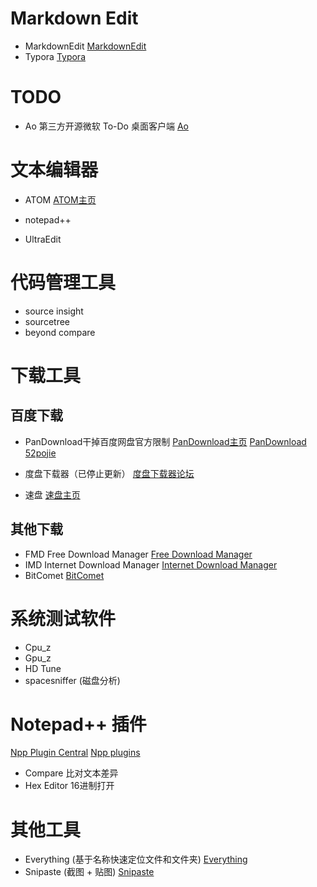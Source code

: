 
# Markdown Edit
* MarkdownEdit
  [MarkdownEdit](http://markdownedit.com/)
* Typora
  [Typora](https://typora.io/)



# TODO

* Ao
  第三方开源微软 To-Do 桌面客户端
  [Ao](https://klaussinani.github.io/ao/)



# 文本编辑器
* ATOM
  [ATOM主页](https://atom.io)

* notepad++

* UltraEdit



# 代码管理工具

* source insight
* sourcetree
* beyond compare



# 下载工具

## 百度下载

* PanDownload干掉百度网盘官方限制
  [PanDownload主页](https://pandownload.com/)
  [PanDownload 52pojie](https://www.52pojie.cn/thread-644721-1-1.html)

* 度盘下载器（已停止更新）
  [度盘下载器论坛](http://www.linesoft.top/bbs/forum.php)

* 速盘
  [速盘主页](https://www.speedpan.com/)

## 其他下载

* FMD Free Download Manager
  [Free Download Manager](https://www.freedownloadmanager.org/)
* IMD Internet Download Manager
  [Internet Download Manager](http://www.internetdownloadmanager.com/)
* BitComet
  [BitComet](https://www.bitcomet.com)


# 系统测试软件
* Cpu_z
* Gpu_z
* HD Tune
* spacesniffer (磁盘分析)



# Notepad++ 插件
[Npp Plugin Central](http://docs.notepad-plus-plus.org/index.php/Plugin_Central)
[Npp plugins](https://sourceforge.net/projects/npp-plugins/files/?source=navbar)

* Compare
  比对文本差异
* Hex Editor
  16进制打开



# 其他工具
* Everything (基于名称快速定位文件和文件夹)
  [Everything](https://www.voidtools.com)
* Snipaste (截图 + 贴图)
  [Snipaste](https://www.snipaste.com/)


